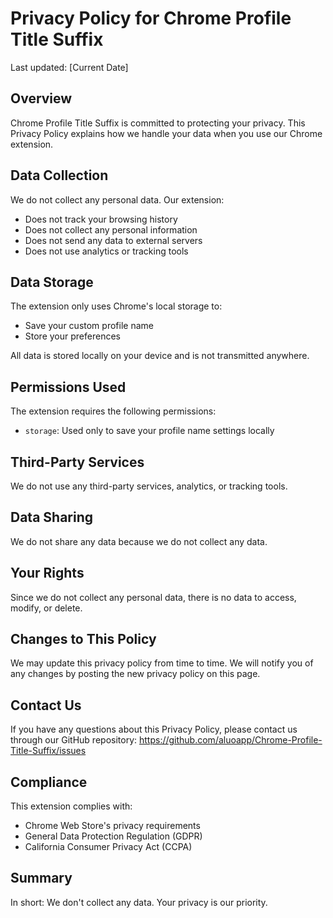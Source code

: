 # Privacy Policy for Chrome Profile Title Suffix

Last updated: [Current Date]

## Overview

Chrome Profile Title Suffix is committed to protecting your privacy. This Privacy Policy explains how we handle your data when you use our Chrome extension.

## Data Collection

We do not collect any personal data. Our extension:
- Does not track your browsing history
- Does not collect any personal information
- Does not send any data to external servers
- Does not use analytics or tracking tools

## Data Storage

The extension only uses Chrome's local storage to:
- Save your custom profile name
- Store your preferences

All data is stored locally on your device and is not transmitted anywhere.

## Permissions Used

The extension requires the following permissions:
- `storage`: Used only to save your profile name settings locally

## Third-Party Services

We do not use any third-party services, analytics, or tracking tools.

## Data Sharing

We do not share any data because we do not collect any data.

## Your Rights

Since we do not collect any personal data, there is no data to access, modify, or delete.

## Changes to This Policy

We may update this privacy policy from time to time. We will notify you of any changes by posting the new privacy policy on this page.

## Contact Us

If you have any questions about this Privacy Policy, please contact us through our GitHub repository:
https://github.com/aluoapp/Chrome-Profile-Title-Suffix/issues

## Compliance

This extension complies with:
- Chrome Web Store's privacy requirements
- General Data Protection Regulation (GDPR)
- California Consumer Privacy Act (CCPA)

## Summary

In short: We don't collect any data. Your privacy is our priority.
